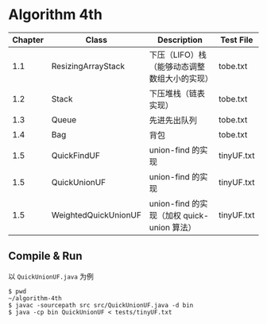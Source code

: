 # Algorithm 4th

| Chapter | Class                | Description                                  | Test File  |
| ------- | -------------------- | -------------------------------------------- | ---------- |
| 1.1     | ResizingArrayStack   | 下压（LIFO）栈（能够动态调整数组大小的实现） | tobe.txt   |
| 1.2     | Stack                | 下压堆栈（链表实现）                         | tobe.txt   |
| 1.3     | Queue                | 先进先出队列                                 | tobe.txt   |
| 1.4     | Bag                  | 背包                                         | tobe.txt   |
| 1.5     | QuickFindUF          | union-find 的实现                            | tinyUF.txt |
| 1.5     | QuickUnionUF         | union-find 的实现                            | tinyUF.txt |
| 1.5     | WeightedQuickUnionUF | union-find 的实现（加权 quick-union 算法）   | tinyUF.txt |

## Compile & Run

以 `QuickUnionUF.java` 为例

```shell
$ pwd
~/algorithm-4th
$ javac -sourcepath src src/QuickUnionUF.java -d bin
$ java -cp bin QuickUnionUF < tests/tinyUF.txt
```
